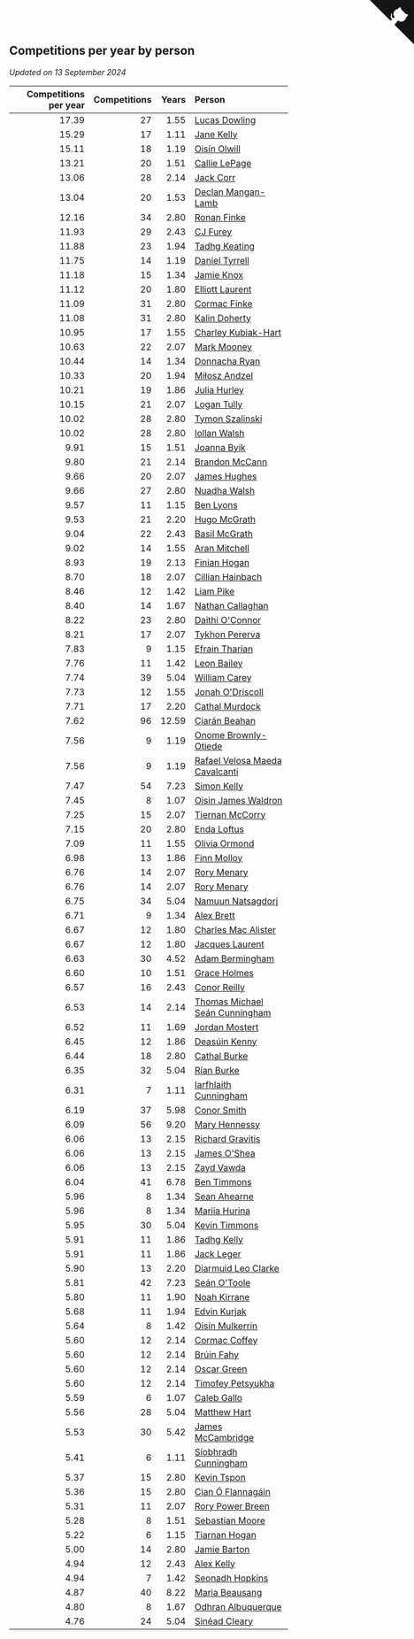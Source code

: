 ## Competitions per year by person

*Updated on 13 September 2024*

| Competitions per year | Competitions | Years | Person |
| ---: | ---: | ---: | :--- |
| 17.39 | 27 | 1.55 | [Lucas Dowling](https://www.worldcubeassociation.org/persons/2023DOWL01) |
| 15.29 | 17 | 1.11 | [Jane Kelly](https://www.worldcubeassociation.org/persons/2023KELL23) |
| 15.11 | 18 | 1.19 | [Oisín Olwill](https://www.worldcubeassociation.org/persons/2023OLWI01) |
| 13.21 | 20 | 1.51 | [Callie LePage](https://www.worldcubeassociation.org/persons/2023LEPA01) |
| 13.06 | 28 | 2.14 | [Jack Corr](https://www.worldcubeassociation.org/persons/2022CORR06) |
| 13.04 | 20 | 1.53 | [Declan Mangan-Lamb](https://www.worldcubeassociation.org/persons/2023MANG02) |
| 12.16 | 34 | 2.80 | [Ronan Finke](https://www.worldcubeassociation.org/persons/2021FINK02) |
| 11.93 | 29 | 2.43 | [CJ Furey](https://www.worldcubeassociation.org/persons/2022FURE01) |
| 11.88 | 23 | 1.94 | [Tadhg Keating](https://www.worldcubeassociation.org/persons/2022KEAT02) |
| 11.75 | 14 | 1.19 | [Daniel Tyrrell](https://www.worldcubeassociation.org/persons/2023TYRR01) |
| 11.18 | 15 | 1.34 | [Jamie Knox](https://www.worldcubeassociation.org/persons/2023KNOX02) |
| 11.12 | 20 | 1.80 | [Elliott Laurent](https://www.worldcubeassociation.org/persons/2022LAUR09) |
| 11.09 | 31 | 2.80 | [Cormac Finke](https://www.worldcubeassociation.org/persons/2021FINK01) |
| 11.08 | 31 | 2.80 | [Kalin Doherty](https://www.worldcubeassociation.org/persons/2021DOHE02) |
| 10.95 | 17 | 1.55 | [Charley Kubiak-Hart](https://www.worldcubeassociation.org/persons/2023KUBI01) |
| 10.63 | 22 | 2.07 | [Mark Mooney](https://www.worldcubeassociation.org/persons/2022MOON08) |
| 10.44 | 14 | 1.34 | [Donnacha Ryan](https://www.worldcubeassociation.org/persons/2023RYAN04) |
| 10.33 | 20 | 1.94 | [Miłosz Andzel](https://www.worldcubeassociation.org/persons/2022ANDZ01) |
| 10.21 | 19 | 1.86 | [Julia Hurley](https://www.worldcubeassociation.org/persons/2022HURL02) |
| 10.15 | 21 | 2.07 | [Logan Tully](https://www.worldcubeassociation.org/persons/2022TULL02) |
| 10.02 | 28 | 2.80 | [Tymon Szalinski](https://www.worldcubeassociation.org/persons/2021SZAL01) |
| 10.02 | 28 | 2.80 | [Iollan Walsh](https://www.worldcubeassociation.org/persons/2021WALS03) |
| 9.91 | 15 | 1.51 | [Joanna Byik](https://www.worldcubeassociation.org/persons/2023BYIK01) |
| 9.80 | 21 | 2.14 | [Brandon McCann](https://www.worldcubeassociation.org/persons/2022MCCA04) |
| 9.66 | 20 | 2.07 | [James Hughes](https://www.worldcubeassociation.org/persons/2022HUGH08) |
| 9.66 | 27 | 2.80 | [Nuadha Walsh](https://www.worldcubeassociation.org/persons/2021WALS04) |
| 9.57 | 11 | 1.15 | [Ben Lyons](https://www.worldcubeassociation.org/persons/2023LYON02) |
| 9.53 | 21 | 2.20 | [Hugo McGrath](https://www.worldcubeassociation.org/persons/2022MCGR02) |
| 9.04 | 22 | 2.43 | [Basil McGrath](https://www.worldcubeassociation.org/persons/2022MCGR01) |
| 9.02 | 14 | 1.55 | [Aran Mitchell](https://www.worldcubeassociation.org/persons/2023MITC04) |
| 8.93 | 19 | 2.13 | [Finian Hogan](https://www.worldcubeassociation.org/persons/2022HOGA01) |
| 8.70 | 18 | 2.07 | [Cillian Hainbach](https://www.worldcubeassociation.org/persons/2022HAIN04) |
| 8.46 | 12 | 1.42 | [Liam Pike](https://www.worldcubeassociation.org/persons/2023PIKE03) |
| 8.40 | 14 | 1.67 | [Nathan Callaghan](https://www.worldcubeassociation.org/persons/2023CALL01) |
| 8.22 | 23 | 2.80 | [Daithi O'Connor](https://www.worldcubeassociation.org/persons/2021OCON01) |
| 8.21 | 17 | 2.07 | [Tykhon Pererva](https://www.worldcubeassociation.org/persons/2022PERE32) |
| 7.83 | 9 | 1.15 | [Efrain Tharian](https://www.worldcubeassociation.org/persons/2023THAR03) |
| 7.76 | 11 | 1.42 | [Leon Bailey](https://www.worldcubeassociation.org/persons/2023BAIL04) |
| 7.74 | 39 | 5.04 | [William Carey](https://www.worldcubeassociation.org/persons/2019CARE02) |
| 7.73 | 12 | 1.55 | [Jonah O'Driscoll](https://www.worldcubeassociation.org/persons/2023ODRI01) |
| 7.71 | 17 | 2.20 | [Cathal Murdock](https://www.worldcubeassociation.org/persons/2022MURD01) |
| 7.62 | 96 | 12.59 | [Ciarán Beahan](https://www.worldcubeassociation.org/persons/2012BEAH01) |
| 7.56 | 9 | 1.19 | [Onome Brownly-Otiede](https://www.worldcubeassociation.org/persons/2023BROW36) |
| 7.56 | 9 | 1.19 | [Rafael Velosa Maeda Cavalcanti](https://www.worldcubeassociation.org/persons/2023CAVA03) |
| 7.47 | 54 | 7.23 | [Simon Kelly](https://www.worldcubeassociation.org/persons/2017KELL08) |
| 7.45 | 8 | 1.07 | [Oisin James Waldron](https://www.worldcubeassociation.org/persons/2023WALD04) |
| 7.25 | 15 | 2.07 | [Tiernan McCorry](https://www.worldcubeassociation.org/persons/2022MCCO09) |
| 7.15 | 20 | 2.80 | [Enda Loftus](https://www.worldcubeassociation.org/persons/2021LOFT01) |
| 7.09 | 11 | 1.55 | [Olivia Ormond](https://www.worldcubeassociation.org/persons/2023ORMO02) |
| 6.98 | 13 | 1.86 | [Finn Molloy](https://www.worldcubeassociation.org/persons/2022MOLL03) |
| 6.76 | 14 | 2.07 | [Rory Menary](https://www.worldcubeassociation.org/persons/2022MENA01) |
| 6.76 | 14 | 2.07 | [Rory Menary](https://www.worldcubeassociation.org/persons/2022MENA01) |
| 6.75 | 34 | 5.04 | [Namuun Natsagdorj](https://www.worldcubeassociation.org/persons/2019NATS02) |
| 6.71 | 9 | 1.34 | [Alex Brett](https://www.worldcubeassociation.org/persons/2023BRET04) |
| 6.67 | 12 | 1.80 | [Charles Mac Alister](https://www.worldcubeassociation.org/persons/2022ALIS02) |
| 6.67 | 12 | 1.80 | [Jacques Laurent](https://www.worldcubeassociation.org/persons/2022LAUR10) |
| 6.63 | 30 | 4.52 | [Adam Bermingham](https://www.worldcubeassociation.org/persons/2020BERM02) |
| 6.60 | 10 | 1.51 | [Grace Holmes](https://www.worldcubeassociation.org/persons/2023HOLM04) |
| 6.57 | 16 | 2.43 | [Conor Reilly](https://www.worldcubeassociation.org/persons/2022REIL01) |
| 6.53 | 14 | 2.14 | [Thomas Michael Seán Cunningham](https://www.worldcubeassociation.org/persons/2022CUNN04) |
| 6.52 | 11 | 1.69 | [Jordan Mostert](https://www.worldcubeassociation.org/persons/2023MOST01) |
| 6.45 | 12 | 1.86 | [Deasúin Kenny](https://www.worldcubeassociation.org/persons/2022KENN12) |
| 6.44 | 18 | 2.80 | [Cathal Burke](https://www.worldcubeassociation.org/persons/2021BURK03) |
| 6.35 | 32 | 5.04 | [Rían Burke](https://www.worldcubeassociation.org/persons/2019BURK05) |
| 6.31 | 7 | 1.11 | [Iarfhlaith Cunningham](https://www.worldcubeassociation.org/persons/2023CUNN03) |
| 6.19 | 37 | 5.98 | [Conor Smith](https://www.worldcubeassociation.org/persons/2018SMIT37) |
| 6.09 | 56 | 9.20 | [Mary Hennessy](https://www.worldcubeassociation.org/persons/2015HENN02) |
| 6.06 | 13 | 2.15 | [Richard Gravitis](https://www.worldcubeassociation.org/persons/2022GRAV01) |
| 6.06 | 13 | 2.15 | [James O'Shea](https://www.worldcubeassociation.org/persons/2022OSHE01) |
| 6.06 | 13 | 2.15 | [Zayd Vawda](https://www.worldcubeassociation.org/persons/2022VAWD01) |
| 6.04 | 41 | 6.78 | [Ben Timmons](https://www.worldcubeassociation.org/persons/2017TIMM01) |
| 5.96 | 8 | 1.34 | [Sean Ahearne](https://www.worldcubeassociation.org/persons/2023AHEA01) |
| 5.96 | 8 | 1.34 | [Mariia Hurina](https://www.worldcubeassociation.org/persons/2023HURI01) |
| 5.95 | 30 | 5.04 | [Kevin Timmons](https://www.worldcubeassociation.org/persons/2019TIMM01) |
| 5.91 | 11 | 1.86 | [Tadhg Kelly](https://www.worldcubeassociation.org/persons/2022KELL21) |
| 5.91 | 11 | 1.86 | [Jack Leger](https://www.worldcubeassociation.org/persons/2022LEGE01) |
| 5.90 | 13 | 2.20 | [Diarmuid Leo Clarke](https://www.worldcubeassociation.org/persons/2022CLAR14) |
| 5.81 | 42 | 7.23 | [Seán O'Toole](https://www.worldcubeassociation.org/persons/2017OTOO03) |
| 5.80 | 11 | 1.90 | [Noah Kirrane](https://www.worldcubeassociation.org/persons/2022KIRR02) |
| 5.68 | 11 | 1.94 | [Edvin Kurjak](https://www.worldcubeassociation.org/persons/2022KURJ01) |
| 5.64 | 8 | 1.42 | [Oisín Mulkerrin](https://www.worldcubeassociation.org/persons/2023MULK01) |
| 5.60 | 12 | 2.14 | [Cormac Coffey](https://www.worldcubeassociation.org/persons/2022COFF01) |
| 5.60 | 12 | 2.14 | [Brúin Fahy](https://www.worldcubeassociation.org/persons/2022FAHY01) |
| 5.60 | 12 | 2.14 | [Oscar Green](https://www.worldcubeassociation.org/persons/2022GREE14) |
| 5.60 | 12 | 2.14 | [Timofey Petsyukha](https://www.worldcubeassociation.org/persons/2022PETS02) |
| 5.59 | 6 | 1.07 | [Caleb Gallo](https://www.worldcubeassociation.org/persons/2023GALL25) |
| 5.56 | 28 | 5.04 | [Matthew Hart](https://www.worldcubeassociation.org/persons/2019HART11) |
| 5.53 | 30 | 5.42 | [James McCambridge](https://www.worldcubeassociation.org/persons/2019MCCA09) |
| 5.41 | 6 | 1.11 | [Síobhradh Cunningham](https://www.worldcubeassociation.org/persons/2023CUNN04) |
| 5.37 | 15 | 2.80 | [Kevin Tspon](https://www.worldcubeassociation.org/persons/2021TSPO01) |
| 5.36 | 15 | 2.80 | [Cian Ó Flannagáin](https://www.worldcubeassociation.org/persons/2021OFLA01) |
| 5.31 | 11 | 2.07 | [Rory Power Breen](https://www.worldcubeassociation.org/persons/2022BREE02) |
| 5.28 | 8 | 1.51 | [Sebastian Moore](https://www.worldcubeassociation.org/persons/2023MOOR03) |
| 5.22 | 6 | 1.15 | [Tiarnan Hogan](https://www.worldcubeassociation.org/persons/2023HOGA04) |
| 5.00 | 14 | 2.80 | [Jamie Barton](https://www.worldcubeassociation.org/persons/2021BART03) |
| 4.94 | 12 | 2.43 | [Alex Kelly](https://www.worldcubeassociation.org/persons/2022KELL03) |
| 4.94 | 7 | 1.42 | [Seonadh Hopkins](https://www.worldcubeassociation.org/persons/2023HOPK01) |
| 4.87 | 40 | 8.22 | [Maria Beausang](https://www.worldcubeassociation.org/persons/2016BEAU03) |
| 4.80 | 8 | 1.67 | [Odhran Albuquerque](https://www.worldcubeassociation.org/persons/2023ALBU01) |
| 4.76 | 24 | 5.04 | [Sinéad Cleary](https://www.worldcubeassociation.org/persons/2019CLEA04) |


<a href="https://github.com/simonkellly/wca_statistics_ireland" class="github-corner" aria-label="View source on Github"><svg width="80" height="80" viewBox="0 0 250 250" style="fill:#151513; color:#fff; position: absolute; top: 0; border: 0; right: 0;" aria-hidden="true"><path d="M0,0 L115,115 L130,115 L142,142 L250,250 L250,0 Z"></path><path d="M128.3,109.0 C113.8,99.7 119.0,89.6 119.0,89.6 C122.0,82.7 120.5,78.6 120.5,78.6 C119.2,72.0 123.4,76.3 123.4,76.3 C127.3,80.9 125.5,87.3 125.5,87.3 C122.9,97.6 130.6,101.9 134.4,103.2" fill="currentColor" style="transform-origin: 130px 106px;" class="octo-arm"></path><path d="M115.0,115.0 C114.9,115.1 118.7,116.5 119.8,115.4 L133.7,101.6 C136.9,99.2 139.9,98.4 142.2,98.6 C133.8,88.0 127.5,74.4 143.8,58.0 C148.5,53.4 154.0,51.2 159.7,51.0 C160.3,49.4 163.2,43.6 171.4,40.1 C171.4,40.1 176.1,42.5 178.8,56.2 C183.1,58.6 187.2,61.8 190.9,65.4 C194.5,69.0 197.7,73.2 200.1,77.6 C213.8,80.2 216.3,84.9 216.3,84.9 C212.7,93.1 206.9,96.0 205.4,96.6 C205.1,102.4 203.0,107.8 198.3,112.5 C181.9,128.9 168.3,122.5 157.7,114.1 C157.9,116.9 156.7,120.9 152.7,124.9 L141.0,136.5 C139.8,137.7 141.6,141.9 141.8,141.8 Z" fill="currentColor" class="octo-body"></path></svg></a><style>.github-corner:hover .octo-arm{animation:octocat-wave 560ms ease-in-out}@keyframes octocat-wave{0%,100%{transform:rotate(0)}20%,60%{transform:rotate(-25deg)}40%,80%{transform:rotate(10deg)}}@media (max-width:500px){.github-corner:hover .octo-arm{animation:none}.github-corner .octo-arm{animation:octocat-wave 560ms ease-in-out}}</style>

